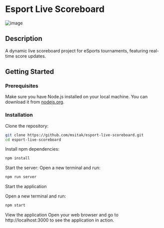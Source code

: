 # Esport Live Scoreboard

![image](https://github.com/msitak/esport-live-scoreboard/assets/18403779/50d69822-ffbd-454b-828d-9cb3aefefd06)

## Description

A dynamic live scoreboard project for eSports tournaments, featuring real-time score updates.

## Getting Started

### Prerequisites

Make sure you have Node.js installed on your local machine. You can download it from [nodejs.org](https://nodejs.org/).

### Installation

Clone the repository:

```bash
git clone https://github.com/msitak/esport-live-scoreboard.git
cd esport-live-scoreboard
```

Install npm dependencies:
```bash
npm install
```

Start the server:
Open a new terminal and run:
```bash
npm run server
```

Start the application

Open a new terminal and run:
```bash
npm start
```

View the application
Open your web browser and go to http://localhost:3000 to see the application in action.
